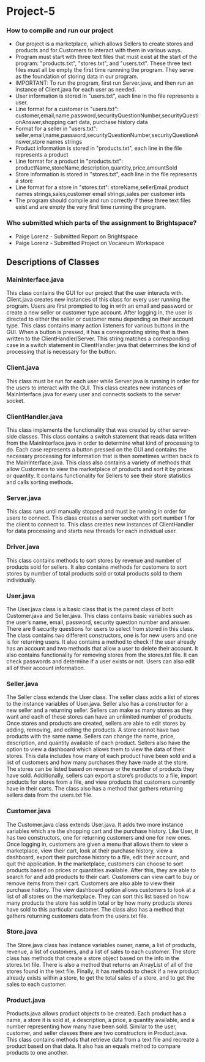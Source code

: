 # Project-5
### How to compile and run our project
- Our project is a marketplace, which allows Sellers to create stores and products and for Customers to interact with them in various ways.
- Program must start with three text files that must exist at the start of the program: "products.txt", "stores.txt", and "users.txt". These three text files must all be empty the first time runnning the program. They serve as the foundation of storing data in our program.
- IMPORTANT: To run the program, first run Server.java, and then run an instance of Client.java for each user as needed.
- User information is stored in "users.txt", each line in the file represents a user.
- Line format for a customer in "users.txt": customer,email,name,password,securityQuestionNumber,securityQuestionAnswer,shopping cart data, purchase history data
- Format for a seller in "users.txt": seller,email,name,password,securityQuestionNumber,securityQuestionAnswer,store names strings
- Product information is stored in "products.txt", each line in the file represents a product
- Line format for a product in "products.txt": productName,storeName,description,quantity,price,amountSold
- Store information is stored in "stores.txt", each line in the file represents a store
- Line format for a store in "stores.txt": storeName,sellerEmail,product names strings,sales,customer email strings,sales per customer ints
- The program should compile and run correctly if these three text files exist and are empty the very first time running the program.
### Who submitted which parts of the assignment to Brightspace?
- Paige Lorenz - Submitted Report on Brightspace
- Paige Lorenz - Submitted Project on Vocareum Workspace
## Descriptions of Classes
### MainInterface.java
This class contains the GUI for our project that the user interacts with. Client.java creates new instances of this class for every user running the program. Users are first prompted to log in with an email and password or create a new seller or customer type account. After logging in, the user is directed to either the seller or customer menu depending on their account type. This class contains many action listeners for various buttons in the GUI. When a button is pressed, it has a corresponding string that is then written to the ClientHandler/Server. This string matches a corresponding case in a switch statement in ClientHandler.java that determines the kind of processing that is necessary for the button.
### Client.java
This class must be run for each user while Server.java is running in order for the users to interact with the GUI. This class creates new instances of MainInterface.java for every user and connects sockets to the server socket.
### ClientHandler.java
This class implements the functionality that was created by other server-side classes. This class contains a switch statement that reads data written from the MainInterface.java in order to determine what kind of processing to do. Each case represents a button pressed on the GUI and contains the necessary processing for information that is then sometimes written back to the MainInterface.java. This class also contains a variety of methods that allow Customers to view the marketplace of products and sort it by prices or quantity. It contains functionality for Sellers to see their store statistics and calls sorting methods.
### Server.java
This class runs until manually stopped and must be running in order for users to connect. This class creates a server socket with port number 1 for the client to connect to. This class creates new instances of ClientHandler for data processing and starts new threads for each individual user.
### Driver.java
This class contains methods to sort stores by revenue and number of products sold for sellers. It also contains methods for customers to sort stores by number of total products sold or total products sold to them individually.
### User.java
The User.java class is a basic class that is the parent class of both Customer.java and Seller.java. This class contains basic variables such as the user’s name, email, password, security question number and answer. There are 6 security questions for users to select from stored in this class. The class contains two different constructors, one is for new users and one is for returning users. It also contains a method to check if the user already has an account and two methods that allow a user to delete their account. It also contains functionality for removing stores from the stores.txt file. It can check passwords and determine if a user exists or not. Users can also edit all of their account information.
### Seller.java
The Seller class extends the User class. The seller class adds a list of stores to the instance variables of User.java. Seller also has a constructor for a new seller and a returning seller. Sellers can make as many stores as they want and each of these stores can have an unlimited number of products. Once stores and products are created, sellers are able to edit stores by adding, removing, and editing the products. A store cannot have two products with the same name. Sellers can change the name, price, description, and quantity available of each product. Sellers also have the option to view a dashboard which allows them to view the data of their stores. This data includes how many of each product have been sold and a list of customers and how many purchases they have made at the store. The stores can be listed based on revenue or the number of products they have sold. Additionally, sellers can export a store’s products to a file, import products for stores from a file, and view products that customers currently have in their carts. The class also has a method that gathers returning sellers data from the users.txt file.
### Customer.java
The Customer.java class extends User.java. It adds two more instance variables which are the shopping cart and the purchase history. Like User, it has two constructors, one for returning customers and one for new ones. Once logging in, customers are given a menu that allows them to view a marketplace, view their cart, look at their purchase history, view a dashboard, export their purchase history to a file, edit their account, and quit the application. In the marketplace, customers can choose to sort products based on prices or quantities available. After this, they are able to search for and add products to their cart. Customers can view cart to buy or remove items from their cart. Customers are also able to view their purchase history. The view dashboard option allows customers to look at a list of all stores on the marketplace. They can sort this list based on how many products the store has sold in total or by how many products stores have sold to this particular customer. The class also has a method that gathers returning customers data from the users.txt file.
### Store.java
The Store.java class has instance variables owner, name, a list of products, revenue, a list of customers, and a list of sales to each customer. The store class has methods that create a store object based on the info in the stores.txt file. There is also a method that returns an ArrayList of all of the stores found in the text file. Finally, it has methods to check if a new product already exists within a store, to get the total sales of a store, and to get the sales to each customer.
### Product.java
Products.java allows product objects to be created. Each product has a name, a store it is sold at, a description, a price, a quantity available, and a number representing how many have been sold. Similar to the user, customer, and seller classes there are two constructors in Product.java. This class contains methods that retrieve data from a text file and recreate a product based on that data. It also has an equals method to compare products to one another.
